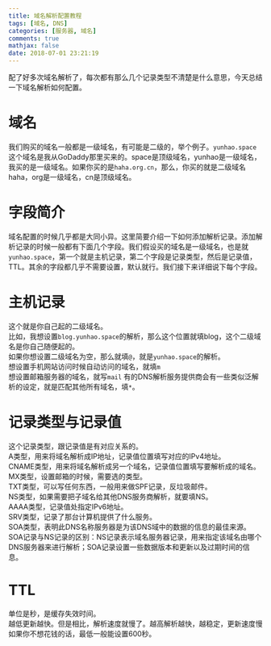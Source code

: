 ```yaml
---
title: 域名解析配置教程
tags: [域名, DNS]
categories: [服务器, 域名]
comments: true
mathjax: false
date: 2018-07-01 23:21:19
---
```

配了好多次域名解析了，每次都有那么几个记录类型不清楚是什么意思，今天总结一下域名解析如何配置。  

<!-- more -->

# 域名
我们购买的域名一般都是一级域名，有可能是二级的，举个例子。`yunhao.space`这个域名是我从GoDaddy那里买来的。space是顶级域名，yunhao是一级域名，我买的是一级域名。如果你买的是`haha.org.cn`，那么，你买的就是二级域名haha，org是一级域名，cn是顶级域名。  

# 字段简介
域名配置的时候几乎都是大同小异。这里简要介绍一下如何添加解析记录。添加解析记录的时候一般都有下面几个字段。我们假设买的域名是一级域名，也是就`yunhao.space`，第一个就是主机记录，第二个字段是记录类型，然后是记录值，TTL。其余的字段都几乎不需要设置，默认就行。我们接下来详细说下每个字段。  

# 主机记录
这个就是你自己起的二级域名。  
比如，我想设置`blog.yunhao.space`的解析，那么这个位置就填blog，这个二级域名是你自己随便起的。  
如果你想设置二级域名为空，那么就填`@`，就是`yunhao.space`的解析。  
想设置手机网站访问时候自动访问的域名，就填`m`  
想设置邮箱服务器的域名，就写`mail`
有的DNS解析服务提供商会有一些类似泛解析的设定，就是匹配其他所有域名，填`*`。  

# 记录类型与记录值
这个记录类型，跟记录值是有对应关系的。  
A类型，用来将域名解析成IP地址，记录值位置填写对应的IPv4地址。  
CNAME类型，用来将域名解析成另一个域名，记录值位置填写要解析成的域名。  
MX类型，设置邮箱的时候，需要选的类型。  
TXT类型，可以写任何东西，一般用来做SPF记录，反垃圾邮件。  
NS类型，如果需要把子域名给其他DNS服务商解析，就要填NS。  
AAAA类型，记录值处指定IPv6地址。  
SRV类型，记录了那台计算机提供了什么服务。  
SOA类型，表明此DNS名称服务器是为该DNS域中的数据的信息的最佳来源。SOA记录与NS记录的区别：NS记录表示域名服务器记录，用来指定该域名由哪个DNS服务器来进行解析；SOA记录设置一些数据版本和更新以及过期时间的信息。  

# TTL
单位是秒，是缓存失效时间。  
越低更新越快。但是相比，解析速度就慢了。越高解析越快，越稳定，更新速度慢  
如果你不想花钱的话，最低一般能设置600秒。  